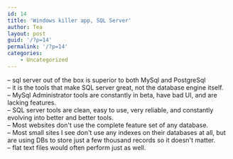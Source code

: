 ```yaml
---
id: 14
title: 'Windows killer app, SQL Server'
author: Tea
layout: post
guid: '/?p=14'
permalink: '/?p=14'
categories:
    - Uncategorized
---
```


 – sql server out of the box is superior to both MySql and PostgreSql  
 – it is the tools that make SQL server great, not the database engine itself.  
 – MySql Administrator tools are constantly in beta, have bad UI, and are lacking features.  
 – SQL server tools are clean, easy to use, very reliable, and constantly evolving into better and better tools.  
 – Most websites don't use the complete feature set of any database.  
 – Most small sites I see don't use any indexes on their databases at all, but are using DBs to store just a few thousand records so it doesn't matter.  
 – flat text files would often perform just as well.